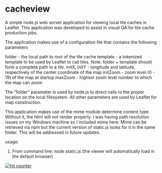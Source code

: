 cacheview
======

A simple node.js web server application for viewing local tile caches in Leaflet. This application was developed to assist in visual QA for tile cache production jobs.

The application makes use of a configuration file that contains the following parameters

folder - the local path to root of the tile cache
template - a tokenized template to be used by Leaflet to call tiles. Note: folder + template should form a complete path to a tile.
initX, initY - longitude and latitude, respectively of the center coordinate of the map
initZoom - zoom level (0 - 19) of the map at startup
maxZoom - highest zoom level number to which the map can zoom

The "folder" parameter is used by node.js to direct calls to the proper location on the local filesystem. All other parameters are used by Leaflet for map construction.

This application makes use of the mime module determine content type. Without it, the html will not render properly. I was having path resolution issues on my Windows machine so I included mime here. Mime can be retrieved via npm but the current version of static.js looks for it in the same folder. This will be addressed in future updates. 

usage:

1. From command line: node static.js (the viewer will automatically load in the default browser)

<a title="hit counter"
href="http://statcounter.com/free-hit-counter/"
target="_blank"><img class="statcounter"
src="http://c.statcounter.com/9561107/0/0cb8abe1/1/"
alt="hit counter"></a>